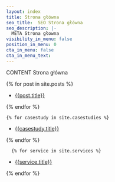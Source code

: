 ```yaml
---
layout: index
title: Strona główna
seo_title:  SEO Strona główna
seo_description: |-
  META Strona głowna
visibility_in_menu: false
position_in_menu: 0
cta_in_menu: false
cta_in_menu_text:
---
```

CONTENT Strona główna

  {% for post in site.posts %}
  <ul>
    <li><a href="{{post.url}}">{{post.title}}</a></li>          
  </ul>        
  {% endfor %}

    {% for casestudy in site.casestudies %}
  <ul>
    <li><a href="{{casestudy.url}}">{{casestudy.title}}</a></li>        
  </ul>                     
  {% endfor %}

      {% for service in site.services %}
  <ul>
    <li><a href="{{service.url}}">{{service.title}}</a></li>    
  </ul>                         
  {% endfor %}